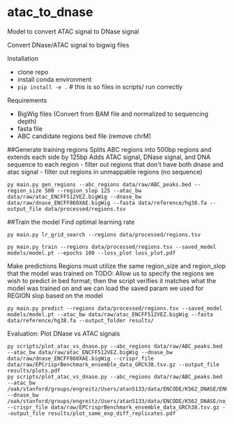 # atac_to_dnase

Model to convert ATAC signal to DNase signal

Convert DNase/ATAC signal to bigwig files

Installation
- clone repo
- install conda environment
- `pip install -e .`  # this is so files in scripts/ run correctly

Requirements
- BigWig files (Convert from BAM file and normalized to sequencing depth)
- fasta file 
- ABC candidate regions bed file (remove chrM)

##Generate training regions
Splits ABC regions into 500bp regions and extends each side by 125bp 
Adds ATAC signal, DNase signal, and DNA sequence to each region
	- filter out regions that don't have both dnase and atac signal
	- filter out regions in unmappable regions (no sequence)
	
```
py main.py gen_regions --abc_regions data/raw/ABC_peaks.bed --region_size 500 --region_slop 125 --atac_bw data/raw/atac_ENCFF512VEZ.bigWig --dnase_bw data/raw/dnase_ENCFF860XAE.bigWig --fasta data/reference/hg38.fa --output_file data/processed/regions.tsv
```

##Train the model
Find optimal learning rate
```
py main.py lr_grid_search --regions data/processed/regions.tsv
```
```
py main.py train --regions data/processed/regions.tsv --saved_model models/model.pt --epochs 100 --loss_plot loss_plot.pdf
```

Make predictions
Regions must utilize the same region_size and region_slop that the model was trained on
TODO: Allow us to specify the regions we wish to predict in bed format; then the script verifies it matches what the model was trained on
		and we can load the saved param we used for REGION slop based on the model
```
py main.py predict --regions data/processed/regions.tsv --saved_model models/model.pt --atac_bw data/raw/atac_ENCFF512VEZ.bigWig --fasta data/reference/hg38.fa --output_folder results/
```

Evaluation:
Plot DNase vs ATAC signals
```
py scripts/plot_atac_vs_dnase.py --abc_regions data/raw/ABC_peaks.bed --atac_bw data/raw/atac_ENCFF512VEZ.bigWig --dnase_bw data/raw/dnase_ENCFF860XAE.bigWig --crispr_file data/raw/EPCrisprBenchmark_ensemble_data_GRCh38.tsv.gz --output_file results/plots.pdf
py scripts/plot_atac_vs_dnase.py --abc_regions data/raw/ABC_peaks.bed --atac_bw /oak/stanford/groups/engreitz/Users/atan5133/data/ENCODE/K562_DNASE/ENCFF414OGC.bigWig --dnase_bw /oak/stanford/groups/engreitz/Users/atan5133/data/ENCODE/K562_DNASE/no_scale.bigwig --crispr_file data/raw/EPCrisprBenchmark_ensemble_data_GRCh38.tsv.gz --output_file results/plot_same_exp_diff_replicates.pdf

```

